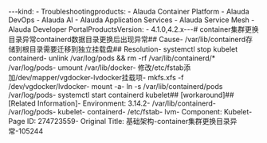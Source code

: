 ---kind:   - Troubleshootingproducts:    - Alauda Container Platform   - Alauda DevOps   - Alauda AI   - Alauda Application Services   - Alauda Service Mesh   - Alauda Developer PortalProductsVersion:   - 4.1.0,4.2.x---<!-- A type of document that involves encountering a fault, diag...it, performing root cause analysis, and providing solutions. --># container集群更换目录异常containerd数据目录更换后出现异常## Cause- /var/lib/containerd存储到根目录需要迁移到独立挂载盘## Resolution- systemctl stop kubelet containerd- unlink /var/log/pods && rm -rf /var/lib/containerd/* /var/log/pods- umount /var/lib/docker- 修改/etc/fstab添加/dev/mapper/vgdocker-lvdocker挂载项- mkfs.xfs -f /dev/vgdocker/lvdocker- mount -a- ln -s /var/lib/containerd/pods /var/log/pods- systemctl start containerd kubelet## [workaround]## [Related Information]- Environment: 3.14.2- /var/lib/containerd- /var/log/pods- kubelet- containerd- /etc/fstab- lvm- Component: Kubelet- Page ID: 274723559- Original Title: 基础架构-container集群更换目录异常-105244
